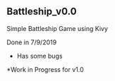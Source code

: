 ## Battleship_v0.0
Simple Battleship Game using Kivy

Done in 7/9/2019
- Has some bugs

*Work in Progress for v1.0

